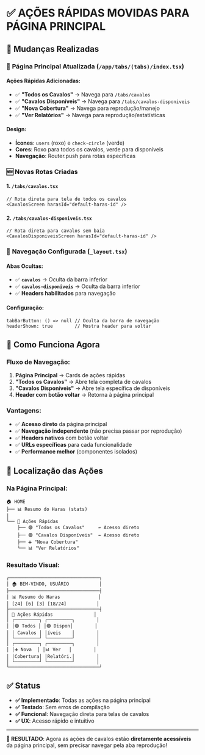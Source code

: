# ✅ AÇÕES RÁPIDAS MOVIDAS PARA PÁGINA PRINCIPAL

## 🎯 Mudanças Realizadas

### 📱 **Página Principal Atualizada** (`/app/tabs/(tabs)/index.tsx`)

#### Ações Rápidas Adicionadas:
- ✅ **"Todos os Cavalos"** → Navega para `/tabs/cavalos`
- ✅ **"Cavalos Disponíveis"** → Navega para `/tabs/cavalos-disponiveis`
- ✅ **"Nova Cobertura"** → Navega para reprodução/manejo
- ✅ **"Ver Relatórios"** → Navega para reprodução/estatísticas

#### Design:
- **Ícones**: `users` (roxo) e `check-circle` (verde)
- **Cores**: Roxo para todos os cavalos, verde para disponíveis
- **Navegação**: Router.push para rotas específicas

### 🆕 **Novas Rotas Criadas**

#### 1. `/tabs/cavalos.tsx`
```tsx
// Rota direta para tela de todos os cavalos
<CavalosScreen harasId="default-haras-id" />
```

#### 2. `/tabs/cavalos-disponiveis.tsx`
```tsx
// Rota direta para cavalos sem baia
<CavalosDisponiveisScreen harasId="default-haras-id" />
```

### 🧭 **Navegação Configurada** (`_layout.tsx`)

#### Abas Ocultas:
- ✅ **`cavalos`** → Oculta da barra inferior
- ✅ **`cavalos-disponiveis`** → Oculta da barra inferior
- ✅ **Headers habilitados** para navegação

#### Configuração:
```tsx
tabBarButton: () => null // Oculta da barra de navegação
headerShown: true        // Mostra header para voltar
```

## 🚀 **Como Funciona Agora**

### Fluxo de Navegação:
1. **Página Principal** → Cards de ações rápidas
2. **"Todos os Cavalos"** → Abre tela completa de cavalos
3. **"Cavalos Disponíveis"** → Abre tela específica de disponíveis
4. **Header com botão voltar** → Retorna à página principal

### Vantagens:
- ✅ **Acesso direto** da página principal
- ✅ **Navegação independente** (não precisa passar por reprodução)
- ✅ **Headers nativos** com botão voltar
- ✅ **URLs específicas** para cada funcionalidade
- ✅ **Performance melhor** (componentes isolados)

## 📍 **Localização das Ações**

### Na Página Principal:
```
🏠 HOME
├── 📊 Resumo do Haras (stats)
│
└── 🚀 Ações Rápidas
    ├── 🟣 "Todos os Cavalos"     ← Acesso direto
    ├── 🟢 "Cavalos Disponíveis"  ← Acesso direto
    ├── ➕ "Nova Cobertura"
    └── 📊 "Ver Relatórios"
```

### Resultado Visual:
```
┌─────────────────────────────────┐
│ 🏠 BEM-VINDO, USUÁRIO           │
├─────────────────────────────────┤
│ 📊 Resumo do Haras              │
│ [24] [6] [3] [18/24]           │
├─────────────────────────────────┤
│ 🚀 Ações Rápidas               │
│ ┌─────────┐ ┌─────────┐        │
│ │🟣 Todos │ │🟢 Dispon│        │
│ │ Cavalos │ │íveis    │        │
│ └─────────┘ └─────────┘        │
│ ┌─────────┐ ┌─────────┐        │
│ │➕ Nova  │ │📊 Ver   │        │
│ │Cobertura│ │Relatóri.│        │
│ └─────────┘ └─────────┘        │
└─────────────────────────────────┘
```

## ✅ **Status**

- **✅ Implementado**: Todas as ações na página principal
- **✅ Testado**: Sem erros de compilação
- **✅ Funcional**: Navegação direta para telas de cavalos
- **✅ UX**: Acesso rápido e intuitivo

---

**🎯 RESULTADO**: Agora as ações de cavalos estão **diretamente acessíveis** da página principal, sem precisar navegar pela aba reprodução!
